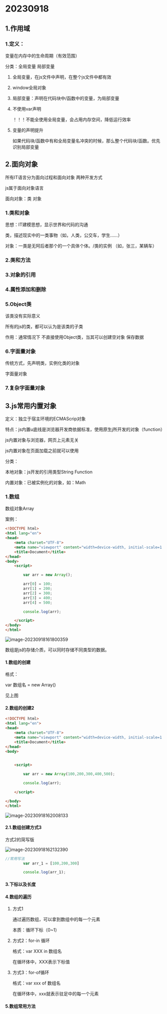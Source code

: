 # 20230918

## 1.作用域

### 1.定义：

变量在内存中的生命周期（有效范围）

分类：全局变量 局部变量

1. 全局变量，在js文件中声明，在整个js文件中都有效

2. window全局对象

3. 局部变量：声明在代码块中/函数中的变量，为局部变量

4. 不使用var声明

   ！！！不能全使用全局变量，会占用内存空间，降低运行效率

5. 变量的声明提升

   如果代码块/函数中有和全局变量名冲突的时候，那么整个代码块/函数。优先识别局部变量

## 2.面向对象

所有IT语言分为面向过程和面向对象 两种开发方式

js属于面向对象语言

面向对象：类 对象

### 1.类和对象

思想：IT建模思想，显示世界和代码的沟通

类，描述现实中的一类事物（如，人类，公交车，学生……）

对象：一类是无阿后者那个的一个具体个体。/类的实例 （如，张三，某辆车）

### 2.类和方法

### 3.对象的引用

### 4.属性添加和删除

### 5.Object类

该类没有实际意义

所有的js的类，都可以认为是该类的子类

作用：通常情况下 不直接使用Object类，当其可以创建空对象 保存数据

### 6.字面量对象

传统方式，先声明类，实例化类的对象

字面量对象

### 7.复杂字面量对象

## 3.js常用内置对象

定义：独立于宿主环境的ECMAScrip对象

特点：js内置u底线是浏览器开发商依据标准，使用原生j所开发的对象（function）

js内置对象与浏览器，网页上元素无关

js内置对象在页面加载之前就可以使用

分类：

本地对象：js开发的引用类型String Function

内置对象：已被实例化的对象，如：Math

### 1.数组

数组对象Array

案例：

```html
<!DOCTYPE html>
<html lang="en">
<head>
    <meta charset="UTF-8">
    <meta name="viewport" content="width=device-width, initial-scale=1.0">
    <title>Document</title>
</head>
<body>
    <script>

        var arr = new Array();

        arr[0] = 100;
        arr[1] = 200;
        arr[2] = 300;
        arr[3] = 400;
        arr[4] = 500;

        console.log(arr);

    </script>
</body>
</html>
```

![image-20230918161800359](C:\Users\Lenovo\AppData\Roaming\Typora\typora-user-images\image-20230918161800359.png)

数组是js的存储介质，可以同时存储不同类型的数据。

#### 1.数组的创建

格式：

var 数组名 = new Array()

见上图

#### 2.数组的创建2

```html
<!DOCTYPE html>
<html lang="en">
<head>
    <meta charset="UTF-8">
    <meta name="viewport" content="width=device-width, initial-scale=1.0">
    <title>Document</title>
</head>
<body>
    

    <script>

        var arr = new Array(100,200,300,400,500);

        console.log(arr);

    </script>

</body>
</html>
```

![image-20230918162008133](C:\Users\Lenovo\AppData\Roaming\Typora\typora-user-images\image-20230918162008133.png)

#### 2.1.数组创建方式3

方式2的简写版

![image-20230918162132390](C:\Users\Lenovo\AppData\Roaming\Typora\typora-user-images\image-20230918162132390.png)

```js
//常用写法
        var arr_1 = [100,200,300]

        console.log(arr_1);
```

#### 3.下标以及长度

#### 4.数组的遍历

1. 方式1

   通过遍历数组，可以拿到数组中的每一个元素

   本质：循环下标（0~1）

2. 方式2：for-in 循环

   格式：var XXX in 数组名

   在循环体中，XXX表示下标值

3. 方式3：for-of循环

   格式：var xxx of 数组名

   在循环体中，xxx就表示驻足中的每一个元素

####   5.数组常用方法

   

